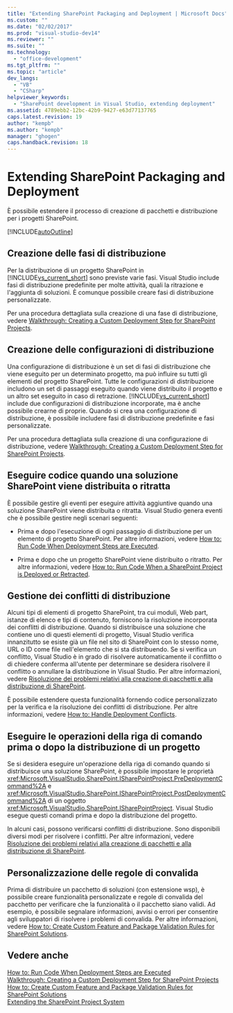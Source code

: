 ```yaml
---
title: "Extending SharePoint Packaging and Deployment | Microsoft Docs"
ms.custom: ""
ms.date: "02/02/2017"
ms.prod: "visual-studio-dev14"
ms.reviewer: ""
ms.suite: ""
ms.technology: 
  - "office-development"
ms.tgt_pltfrm: ""
ms.topic: "article"
dev_langs: 
  - "VB"
  - "CSharp"
helpviewer_keywords: 
  - "SharePoint development in Visual Studio, extending deployment"
ms.assetid: 4789ebb2-12bc-42b9-9427-e63d77137765
caps.latest.revision: 19
author: "kempb"
ms.author: "kempb"
manager: "ghogen"
caps.handback.revision: 18
---
```

# Extending SharePoint Packaging and Deployment
  È possibile estendere il processo di creazione di pacchetti e distribuzione per i progetti SharePoint.  
  
 [!INCLUDE[autoOutline](../Token/autoOutline_md.md)]  
  
##  <a name="creating_deployment_steps"></a> Creazione delle fasi di distribuzione  
 Per la distribuzione di un progetto SharePoint in [!INCLUDE[vs_current_short](../sharepoint/includes/vs-current-short-md.md)] sono previste varie fasi.  Visual Studio include fasi di distribuzione predefinite per molte attività, quali la ritrazione e l'aggiunta di soluzioni.  È comunque possibile creare fasi di distribuzione personalizzate.  
  
 Per una procedura dettagliata sulla creazione di una fase di distribuzione, vedere [Walkthrough: Creating a Custom Deployment Step for SharePoint Projects](../sharepoint/walkthrough-creating-a-custom-deployment-step-for-sharepoint-projects.md).  
  
##  <a name="creating_deployment_configurations"></a> Creazione delle configurazioni di distribuzione  
 Una configurazione di distribuzione è un set di fasi di distribuzione che viene eseguito per un determinato progetto, ma può influire su tutti gli elementi del progetto SharePoint.  Tutte le configurazioni di distribuzione includono un set di passaggi eseguito quando viene distribuito il progetto e un altro set eseguito in caso di retrazione.  [!INCLUDE[vs_current_short](../sharepoint/includes/vs-current-short-md.md)] include due configurazioni di distribuzione incorporate, ma è anche possibile crearne di proprie.  Quando si crea una configurazione di distribuzione, è possibile includere fasi di distribuzione predefinite e fasi personalizzate.  
  
 Per una procedura dettagliata sulla creazione di una configurazione di distribuzione, vedere [Walkthrough: Creating a Custom Deployment Step for SharePoint Projects](../sharepoint/walkthrough-creating-a-custom-deployment-step-for-sharepoint-projects.md).  
  
##  <a name="run_code_before_and_after_each_deployment_step"></a> Eseguire codice quando una soluzione SharePoint viene distribuita o ritratta  
 È possibile gestire gli eventi per eseguire attività aggiuntive quando una soluzione SharePoint viene distribuita o ritratta.  Visual Studio genera eventi che è possibile gestire negli scenari seguenti:  
  
-   Prima e dopo l'esecuzione di ogni passaggio di distribuzione per un elemento di progetto SharePoint.  Per altre informazioni, vedere [How to: Run Code When Deployment Steps are Executed](../sharepoint/how-to-run-code-when-deployment-steps-are-executed.md).  
  
-   Prima e dopo che un progetto SharePoint viene distribuito o ritratto.  Per altre informazioni, vedere [How to: Run Code When a SharePoint Project is Deployed or Retracted](../sharepoint/how-to-run-code-when-a-sharepoint-project-is-deployed-or-retracted.md).  
  
##  <a name="deployment_conflicts"></a> Gestione dei conflitti di distribuzione  
 Alcuni tipi di elementi di progetto SharePoint, tra cui moduli, Web part, istanze di elenco e tipi di contenuto, forniscono la risoluzione incorporata dei conflitti di distribuzione.  Quando si distribuisce una soluzione che contiene uno di questi elementi di progetto, Visual Studio verifica innanzitutto se esiste già un file nel sito di SharePoint con lo stesso nome, URL o ID come file nell'elemento che si sta distribuendo.  Se si verifica un conflitto, Visual Studio è in grado di risolvere automaticamente il conflitto o di chiedere conferma all'utente per determinare se desidera risolvere il conflitto o annullare la distribuzione in Visual Studio.  Per altre informazioni, vedere [Risoluzione dei problemi relativi alla creazione di pacchetti e alla distribuzione di SharePoint](../sharepoint/troubleshooting-sharepoint-packaging-and-deployment.md).  
  
 È possibile estendere questa funzionalità fornendo codice personalizzato per la verifica e la risoluzione dei conflitti di distribuzione.  Per altre informazioni, vedere [How to: Handle Deployment Conflicts](../sharepoint/how-to-handle-deployment-conflicts.md).  
  
##  <a name="run_command_line_operations_before_or_after_a_project_is_deployed"></a> Eseguire le operazioni della riga di comando prima o dopo la distribuzione di un progetto  
 Se si desidera eseguire un'operazione della riga di comando quando si distribuisce una soluzione SharePoint, è possibile impostare le proprietà <xref:Microsoft.VisualStudio.SharePoint.ISharePointProject.PreDeploymentCommand%2A> e <xref:Microsoft.VisualStudio.SharePoint.ISharePointProject.PostDeploymentCommand%2A> di un oggetto <xref:Microsoft.VisualStudio.SharePoint.ISharePointProject>.  Visual Studio esegue questi comandi prima e dopo la distribuzione del progetto.  
  
 In alcuni casi, possono verificarsi conflitti di distribuzione.  Sono disponibili diversi modi per risolvere i conflitti.  Per altre informazioni, vedere [Risoluzione dei problemi relativi alla creazione di pacchetti e alla distribuzione di SharePoint](../sharepoint/troubleshooting-sharepoint-packaging-and-deployment.md).  
  
##  <a name="customizing_validation_rules"></a> Personalizzazione delle regole di convalida  
 Prima di distribuire un pacchetto di soluzioni \(con estensione wsp\), è possibile creare funzionalità personalizzate e regole di convalida del pacchetto per verificare che la funzionalità o il pacchetto siano validi.  Ad esempio, è possibile segnalare informazioni, avvisi o errori per consentire agli sviluppatori di risolvere i problemi di convalida.  Per altre informazioni, vedere [How to: Create Custom Feature and Package Validation Rules for SharePoint Solutions](../sharepoint/how-to-create-custom-feature-and-package-validation-rules-for-sharepoint-solutions.md).  
  
## Vedere anche  
 [How to: Run Code When Deployment Steps are Executed](../sharepoint/how-to-run-code-when-deployment-steps-are-executed.md)   
 [Walkthrough: Creating a Custom Deployment Step for SharePoint Projects](../sharepoint/walkthrough-creating-a-custom-deployment-step-for-sharepoint-projects.md)   
 [How to: Create Custom Feature and Package Validation Rules for SharePoint Solutions](../sharepoint/how-to-create-custom-feature-and-package-validation-rules-for-sharepoint-solutions.md)   
 [Extending the SharePoint Project System](../sharepoint/extending-the-sharepoint-project-system.md)  
  
  